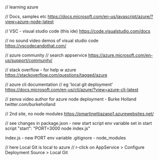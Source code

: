 // learning azure

// Docs, samples etc
https://docs.microsoft.com/en-us/javascript/azure/?view=azure-node-latest

// VSC - visual studio code (this ide)
https://code.visualstudio.com/docs

// no sound video demos of visual studio code
https://vscodecandothat.com/

// azure community
// search appservice
https://azure.microsoft.com/en-us/support/community/

// stack overflow - for help w azure
https://stackoverflow.com/questions/tagged/azure

// azure cli documentation
// eg 'local git deployment'
https://docs.microsoft.com/en-us/cli/azure/?view=azure-cli-latest

// zenva video author for azure node deployment - Burke Holland
twitter.com/burkeholland

// 2nd site, no node modules
https://pmartinettiazapp1.azurewebsites.net/

// see changes in
package.json - new start script
env variable set in start script "start": "PORT=3000 node index.js"

index.js - new PORT env variable
.gitignore - node_modules


// here Local Git is local to azure
// r-click on AppService > Configure Deployment Source > Local Git